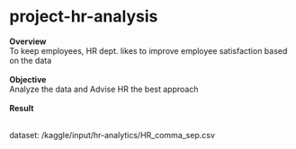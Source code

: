 # project-hr-analysis

**Overview**<br>
  To keep employees, HR dept. likes to improve employee satisfaction based on the data<br>
<br>
**Objective**<br>
  Analyze the data and Advise HR the best approach<br>
<br>
**Result**<br>

<br>
dataset:  /kaggle/input/hr-analytics/HR_comma_sep.csv<br>

